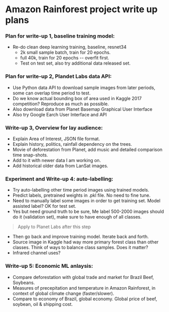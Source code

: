 # Amazon Rainforest project write up plans  

### Plan for write-up 1, baseline training model:     
 * Re-do clean deep learning training, baseline, resnet34  
    * 2k small sample batch, train for 20 epochs.  
    * full 40k, train for 20 epochs -- overfit first.  
    * Test on test set, also try additional data released set.  

### Plan for write-up 2, Plandet Labs data API:   
 * Use Python data API to download sample images from later periods, some can overlap time period to test.  
 * Do we know actual bounding box of area used in Kaggle 2017 competition?  Reproduce as much as possible.  
 * Also download data from Planet Basemap Graphical User Interface  
 * Also try Google Earch User Interface and API  

### Write-up 3, Overview for lay audience:    
 * Explain Area of Interest, JSON file format.  
 * Explain history, politics, rainfall dependency on the trees.  
 * Movie of deforestation from Planet, add music and detailed comparison time snap-shots.  
 * Add to it with newer data I am working on.  
 * Add historical older data from LanSat images.  

### Experiment and Write-up 4: auto-labelling:  
 * Try auto-labelling other time period images using trained models.  
 * Predict labels, pretrained weights in .pkl file.  No need to fine tune.  
 * Need to manually label some images in order to get training set. Model assisted label? OK for test set.   
 * Yes but need ground truth to be sure, Me label 500-2000 images should do it (validation set), make sure to have enough of all classes.  
 
> Apply to Planet Labs after this step

 * Then go back and improve training model. Iterate back and forth.  
 * Source image in Kaggle had way more primary forest class than other classes.  Think of ways to balance class samples.  Does it matter?  
 * Infrared channel uses?  

### Write-up 5: Economic ML anlaysis:  
 * Compare deforestation with global trade and market for Brazil Beef, Soybeans.  
 * Measures of precepitation and temperature in Amazon Rainforest, in context of global climate change (faster/slower).  
 * Compare to economy of Brazil, global economy. Global price of beef, soybean, oil & shipping cost.  
